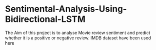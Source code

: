 # Sentimental-Analysis-Using-Bidirectional-LSTM
The Aim of this project is to  analyse Movie review sentiment and predict whether it is a positive or negative review. IMDB dataset have  been used here 
